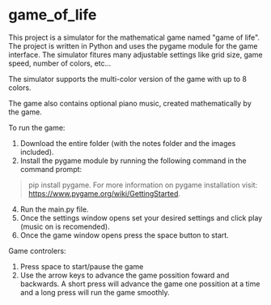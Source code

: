 # game_of_life

This project is a simulator for the mathematical game named "game of life". The project is written in Python and uses the pygame module for the game interface. The simulator fitures many adjustable settings like grid size, game speed, number of colors, etc...

The simulator supports the multi-color version of the game with up to 8 colors.

The game also contains optional piano music, created mathematically by the game.

To run the game:

1. Download the entire folder (with the notes folder and the images included).
2. Install the pygame module by running the following command in the command prompt:
> pip install pygame.
   For more information on pygame installation visit: https://www.pygame.org/wiki/GettingStarted.
4. Run the main.py file.
5. Once the settings window opens set your desired settings and click play (music on is recomended).
6. Once the game window opens press the space button to start.

Game controlers:

1. Press space to start/pause the game
2. Use the arrow keys to advance the game possition foward and backwards. A short press will advance the game one possition at a time and a long press will run the game smoothly.
     

